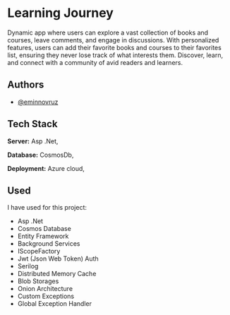 
# Learning Journey

Dynamic app where users can explore a vast collection of books and courses, leave comments, and engage in discussions. With personalized features, users can add their favorite books and courses to their favorites list, ensuring they never lose track of what interests them. Discover, learn, and connect with a community of avid readers and learners.

## Authors

- [@eminnovruz](https://github.com/eminnovruz)


## Tech Stack


**Server:** Asp .Net,

**Database:** CosmosDb,

**Deployment:** Azure cloud,


## Used 

I have used for this project:

- Asp .Net
- Cosmos Database
- Entity Framework
- Background Services
- IScopeFactory
- Jwt (Json Web Token) Auth
- Serilog
- Distributed Memory Cache
- Blob Storages
- Onion Architecture
- Custom Exceptions
- Global Exception Handler

